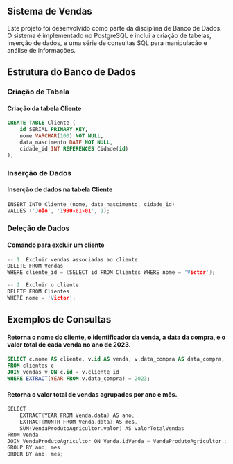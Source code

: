 ## Sistema de Vendas

Este projeto foi desenvolvido como parte da disciplina de Banco de Dados. O sistema é implementado no PostgreSQL e inclui a criação de tabelas, inserção de dados, e uma série de consultas SQL para manipulação e análise de informações.

## Estrutura do Banco de Dados

### Criação de Tabela

#### Criação da tabela Cliente

```sql
CREATE TABLE Cliente (
    id SERIAL PRIMARY KEY,
    nome VARCHAR(100) NOT NULL,
    data_nascimento DATE NOT NULL,
    cidade_id INT REFERENCES Cidade(id)
);
```
### Inserção de Dados

#### Inserção de dados na tabela Cliente

```c
INSERT INTO Cliente (nome, data_nascimento, cidade_id)
VALUES ('João', '1990-01-01', 1);
```

### Deleção de Dados

#### Comando para excluir um cliente

```c
-- 1. Excluir vendas associadas ao cliente
DELETE FROM Vendas
WHERE cliente_id = (SELECT id FROM Clientes WHERE nome = 'Victor');

-- 2. Excluir o cliente
DELETE FROM Clientes
WHERE nome = 'Victor';
```

## Exemplos de Consultas

#### Retorna o nome do cliente, o identificador da venda, a data da compra, e o valor total de cada venda no ano de 2023.

```sql
SELECT c.nome AS cliente, v.id AS venda, v.data_compra AS data_compra, v.valor_total AS valor_total
FROM clientes c
JOIN vendas v ON c.id = v.cliente_id
WHERE EXTRACT(YEAR FROM v.data_compra) = 2023;
```

#### Retorna o valor total de vendas agrupados por ano e mês.

```c
SELECT
    EXTRACT(YEAR FROM Venda.data) AS ano,
    EXTRACT(MONTH FROM Venda.data) AS mes,
    SUM(VendaProdutoAgricultor.valor) AS valorTotalVendas
FROM Venda
JOIN VendaProdutoAgricultor ON Venda.idVenda = VendaProdutoAgricultor.idVenda
GROUP BY ano, mes
ORDER BY ano, mes;
```
